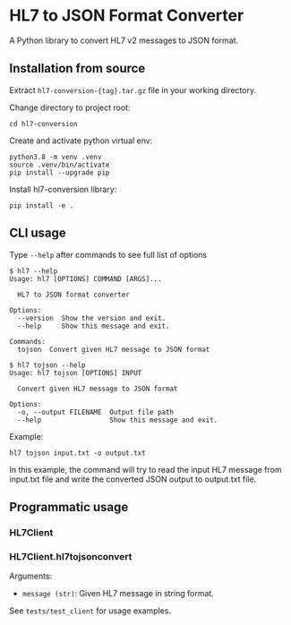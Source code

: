 HL7 to JSON Format Converter
==================================

A Python library to convert HL7 v2 messages to JSON format. 

Installation from source
-------------------

Extract `hl7-conversion-{tag}.tar.gz` file in your working directory.

Change directory to project root:

    cd hl7-conversion

Create and activate python virtual env:

    python3.8 -m venv .venv
    source .venv/bin/activate
    pip install --upgrade pip

Install hl7-conversion library:
    
    pip install -e .

## CLI usage

Type `--help` after commands to see full list of options

```
$ hl7 --help
Usage: hl7 [OPTIONS] COMMAND [ARGS]...

  HL7 to JSON format converter

Options:
  --version  Show the version and exit.
  --help     Show this message and exit.

Commands:
  tojson  Convert given HL7 message to JSON format 
```
```
$ hl7 tojson --help
Usage: hl7 tojson [OPTIONS] INPUT

  Convert given HL7 message to JSON format

Options:
  -o, --output FILENAME  Output file path
  --help                 Show this message and exit.
```
Example:

    hl7 tojson input.txt -o output.txt

In this example, the command will try to read the input HL7 message from input.txt file and write the converted JSON output to output.txt file.

## Programmatic usage

### **HL7Client**

### **HL7Client.hl7tojsonconvert**

Arguments:
- `message (str)`: Given HL7 message in string format. 
 
See `tests/test_client` for usage examples.
